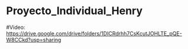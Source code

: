 # Proyecto_Individual_Henry

#Video: https://drive.google.com/drive/folders/1DICRdrhh7CsKcutJOHLTE_pQE-W8CCkd?usp=sharing
